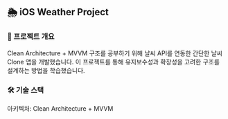 ## 🌦 iOS Weather Project

### 📌 프로젝트 개요 
Clean Architecture + MVVM 구조를 공부하기 위해 날씨 API를 연동한 간단한 날씨 Clone 앱을 개발했습니다. 이 프로젝트를 통해 유지보수성과 확장성을 고려한 구조를 설계하는 방법을 학습했습니다.

### 🛠 기술 스택
아키텍처: Clean Architecture + MVVM


